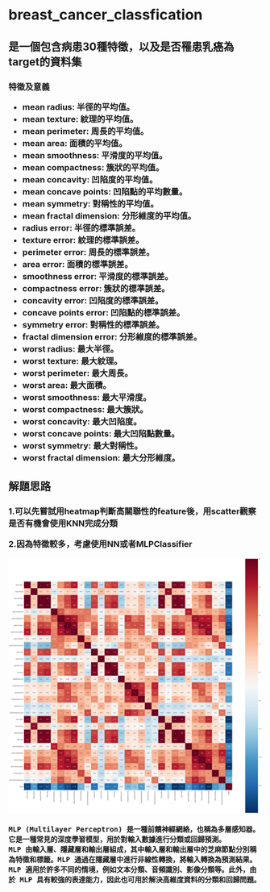 <h1>breast_cancer_classfication  

<h2>是一個包含病患30種特徵，以及是否罹患乳癌為target的資料集
  
<h3>特徵及意義   

* mean radius: 半徑的平均值。
* mean texture: 紋理的平均值。
* mean perimeter: 周長的平均值。
* mean area: 面積的平均值。
* mean smoothness: 平滑度的平均值。
* mean compactness: 簇狀的平均值。
* mean concavity: 凹陷度的平均值。
* mean concave points: 凹陷點的平均數量。
* mean symmetry: 對稱性的平均值。
* mean fractal dimension: 分形維度的平均值。
* radius error: 半徑的標準誤差。
* texture error: 紋理的標準誤差。
* perimeter error: 周長的標準誤差。
* area error: 面積的標準誤差。
* smoothness error: 平滑度的標準誤差。
* compactness error: 簇狀的標準誤差。
* concavity error: 凹陷度的標準誤差。
* concave points error: 凹陷點的標準誤差。
* symmetry error: 對稱性的標準誤差。
* fractal dimension error: 分形維度的標準誤差。
* worst radius: 最大半徑。
* worst texture: 最大紋理。
* worst perimeter: 最大周長。
* worst area: 最大面積。
* worst smoothness: 最大平滑度。
* worst compactness: 最大簇狀。
* worst concavity: 最大凹陷度。
* worst concave points: 最大凹陷點數量。
* worst symmetry: 最大對稱性。
* worst fractal dimension: 最大分形維度。

<h2>解題思路  
<h3>
1.可以先嘗試用heatmap判斷高關聯性的feature後，用scatter觀察是否有機會使用KNN完成分類   
  
2.因為特徵較多，考慮使用NN或者MLPClassifier  
  


![image](https://github.com/jelink27/Data_analytics_project/blob/main/breast_cancer_classfication/breast_cancer_heatmap.png)  


```
MLP (Multilayer Perceptron) 是一種前饋神經網絡，也稱為多層感知器。它是一種常見的深度學習模型，用於對輸入數據進行分類或回歸預測。
MLP 由輸入層、隱藏層和輸出層組成，其中輸入層和輸出層中的芝麻節點分別稱為特徵和標籤。MLP 通過在隱藏層中進行非線性轉換，將輸入轉換為預測結果。
MLP 適用於許多不同的情境，例如文本分類、音頻識別、影像分類等。此外，由於 MLP 具有較強的表達能力，因此也可用於解決高維度資料的分類和回歸問題。
```
